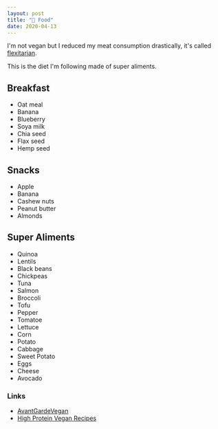 ```yaml
---
layout: post
title: "🥦 Food"
date: 2020-04-13
---
```


I'm not vegan but I reduced my meat consumption drastically, it's called [flexitarian](https://www.lexico.com/en/definition/flexitarian).

This is the diet I'm following made of super aliments.

## Breakfast

- Oat meal
- Banana
- Blueberry
- Soya milk
- Chia seed
- Flax seed
- Hemp seed

## Snacks

- Apple
- Banana
- Cashew nuts
- Peanut butter
- Almonds

## Super Aliments

- Quinoa
- Lentils
- Black beans
- Chickpeas
- Tuna
- Salmon
- Broccoli
- Tofu
- Pepper
- Tomatoe
- Lettuce
- Corn
- Potato
- Cabbage
- Sweet Potato
- Eggs
- Cheese
- Avocado

### Links

- [AvantGardeVegan](https://www.youtube.com/channel/UCF-ACPYNN0oXD4ihS5mbbmw)
- [High Protein Vegan Recipes](https://www.avantgardevegan.com/recipes/high-protein-vegan-meal-prep/)
